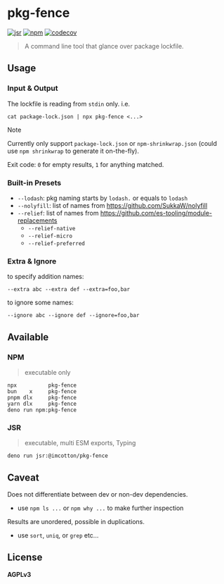 pkg-fence
=========

[![jsr](https://jsr.io/badges/@imcotton/pkg-fence)](https://jsr.io/@imcotton/pkg-fence)
[![npm](https://badgen.net/npm/v/pkg-fence)](https://www.npmjs.com/package/pkg-fence)
[![codecov](https://codecov.io/gh/imcotton/pkg-fence/graph/badge.svg)](https://codecov.io/gh/imcotton/pkg-fence)

> A command line tool that glance over package lockfile.





Usage
-----

### Input & Output

The lockfile is reading from `stdin` only. i.e.

    cat package-lock.json | npx pkg-fence <...>

> [!NOTE]
> Currently only support `package-lock.json` or `npm-shrinkwrap.json` 
> (could use `npm shrinkwrap` to generate it on-the-fly).

Exit code: `0` for empty results, `1` for anything matched.





### Built-in Presets

- `--lodash`: pkg naming starts by `lodash.` or equals to `lodash`
- `--nolyfill`: list of names from https://github.com/SukkaW/nolyfill
- `--relief`: list of names from https://github.com/es-tooling/module-replacements
  - `--relief-native`
  - `--relief-micro`
  - `--relief-preferred`





### Extra & Ignore

to specify addition names:

    --extra abc --extra def --extra=foo,bar

to ignore some names:

    --ignore abc --ignore def --ignore=foo,bar





Available
---------

### NPM

> executable only

```
npx          pkg-fence
bun    x     pkg-fence
pnpm dlx     pkg-fence
yarn dlx     pkg-fence
deno run npm:pkg-fence
```

### JSR

> executable, multi ESM exports, Typing

```
deno run jsr:@imcotton/pkg-fence
```





Caveat
------

Does not differentiate between dev or non-dev dependencies.

- use `npm ls ...` or `npm why ...` to make further inspection

Results are unordered, possible in duplications.

- use `sort`, `uniq`, or `grep` etc...





License
-------

**AGPLv3**

